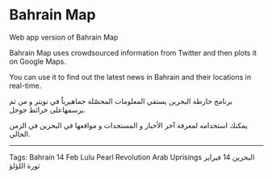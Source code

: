 Bahrain Map
===========

Web app version of Bahrain Map

Bahrain Map uses crowdsourced information from Twitter and then plots it on Google Maps.

You can use it to find out the latest news in Bahrain and their locations in real-time.

برنامج خارطة البحرين يستقي المعلومات المحصّلة جماهيرياً في تويتر و من ثم يرسمهاعلى خرائط جوجل.

يمكنك استخدامه لمعرفة آخر الأخبار و المستجدات و مواقعها في البحرين في الزمن الحالي.


------------------------------
Tags:
Bahrain 14 Feb Lulu Pearl Revolution Arab Uprisings البحرين 14 فبراير ثورة اللؤلؤ
